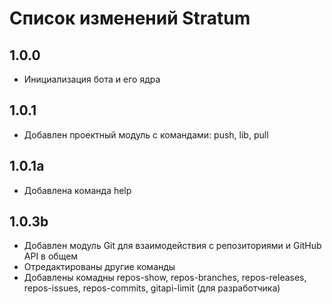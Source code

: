 # Список изменений Stratum

## 1.0.0

* Инициализация бота и его ядра

## 1.0.1

* Добавлен проектный модуль с командами: push, lib, pull

## 1.0.1a

* Добавлена команда help

## 1.0.3b

* Добавлен модуль Git для взаимодействия с репозиториями и GitHub API в общем
* Отредактированы другие команды
* Добавлены комадны repos-show, repos-branches, repos-releases, repos-issues, repos-commits, gitapi-limit (для разработчика)

